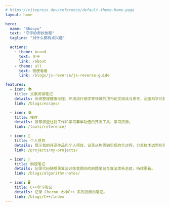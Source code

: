 ```yaml
---
# https://vitepress.dev/reference/default-theme-home-page
layout: home

hero:
  name: "Shouyu"
  text: "守宇的奇妙旅程"
  tagline: "对什么都有点兴趣"

  actions:
    - theme: brand
      text: 关于
      link: /about
    - theme: alt
      text: 随便看看
      link: /blogs/js-reverse/js-reverse-guide

features:
  - icon: 📚
    title: 文献阅读笔记
    details: 系统整理健康地理、环境流行病学等领域的顶刊论文阅读与思考，涵盖科学问题、方法、写作与创新。
    link: /blogs/essays/

  - icon: 🛠️
    title: 推荐
    details: 推荐那些让我工作和学习事半功倍的开发工具、学习资源。
    link: /tools/reference/

  - icon: 🚀
    title: 个人项目
    details: 展示我的开源作品和个人项目，记录从构思到实现的全过程，分享技术选型和实现细节。
    link: /projects/my-projects/

  - icon: 📓
    title: 刷题笔记
    details: 记录代码随想录算法训练营期间的刷题笔记与算法体系总结，持续更新。
    link: /blogs/algorithm-notes/

  - icon: 🖥️
    title: C++学习笔记
    details: 记录 Cherno 大神C++ 系列视频的笔记。
    link: /blogs/C++/index
---
```

